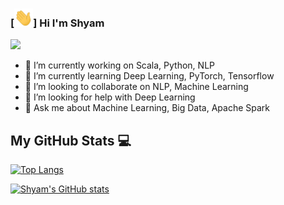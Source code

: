 
### [<img src="https://raw.githubusercontent.com/ABSphreak/ABSphreak/master/gifs/Hi.gif" width="30px">] Hi I'm Shyam
[<img height="30" src="https://img.shields.io/badge/twitter-%231DA1F2.svg?&style=for-the-badge&logo=twitter&logoColor=white" />][twitter]
- 🔭 I’m currently working on Scala, Python, NLP
- 🌱 I’m currently learning Deep Learning, PyTorch, Tensorflow
- 👯 I’m looking to collaborate on NLP, Machine Learning
- 🤔 I’m looking for help with Deep Learning
- 💬 Ask me about Machine Learning, Big Data, Apache Spark
<!-- - 📫 How to reach me: 
- 😄 Pronouns: ...
- ⚡ Fun fact: ... -->


## My GitHub Stats 💻

[![Top Langs](https://github-readme-stats.vercel.app/api/top-langs/?username=vns1311&hide=java,html,css&theme=dracula)](https://github.com/anuraghazra/github-readme-stats)

[![Shyam's GitHub stats](https://github-readme-stats.vercel.app/api?username=vns1311&theme=dracula)](https://github.com/anuraghazra/github-readme-stats)


[twitter]: https://twitter.com/vnshyamkumar
